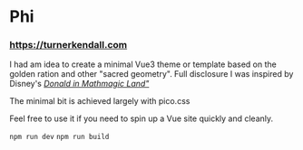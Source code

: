 # Phi
### https://turnerkendall.com

I had am idea to create a minimal Vue3 theme or template based on the golden ration and other "sacred geometry".  Full disclosure I was inspired by Disney's [*Donald in Mathmagic Land"*](https://www.youtube.com/watch?v=hl6JDv4ZG7U)

The minimal bit is achieved largely with pico.css 

Feel free to use it if you need to spin up a Vue site quickly and cleanly.

`npm run dev`
`npm run build`
